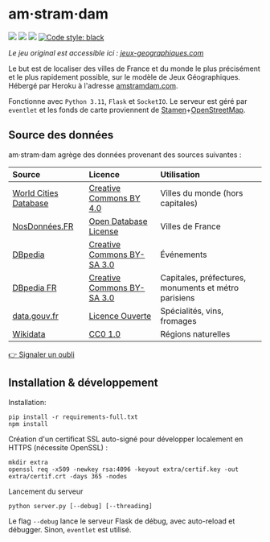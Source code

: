 # am·stram·dam

<a href="https://github.com/felix-martel/amstramdam/actions"><img src="https://img.shields.io/github/workflow/status/felix-martel/amstramdam/python-ci?label=checks"></a>
<a href="https://github.com/felix-martel/amstramdam/releases"><img src="https://img.shields.io/github/v/release/felix-martel/amstramdam"></a>
<a href="https://github.com/felix-martel/amstramdam/commits/master"><img src="https://img.shields.io/github/last-commit/felix-martel/amstramdam"></a>
<a href="https://github.com/psf/black"><img alt="Code style: black" src="https://img.shields.io/badge/code%20style-black-000000.svg"></a>

*Le jeu original est accessible ici : [jeux-geographiques.com](https://www.jeux-geographiques.com/)*

Le but est de localiser des villes de France et du monde le plus précisément et le plus rapidement possible, 
sur le modèle de Jeux Géographiques. Hébergé par Heroku à l'adresse [amstramdam.com](https://www.amstramdam.com). 

Fonctionne avec `Python 3.11`, `Flask` et `SocketIO`. Le serveur est géré par `eventlet` 
et les fonds de carte proviennent de 
[Stamen](http://maps.stamen.com/#toner/12/37.7706/-122.3782)+[OpenStreetMap](http://openstreetmap.org/). 



## Source des données

am·stram·dam agrège des données provenant des sources suivantes :

| Source | Licence | Utilisation |
| :-     | :-      | :-          |
| [World Cities Database](https://simplemaps.com/data/world-cities) | [Creative Commons BY 4.0](https://creativecommons.org/licenses/by/4.0/) | Villes du monde (hors capitales) |
| [NosDonnées.FR](https://www.data.gouv.fr/fr/datasets/listes-des-communes-geolocalisees-par-regions-departements-circonscriptions-nd/) | [Open Database License](https://opendatacommons.org/licenses/odbl/summary/) | Villes de France |
| [DBpedia](http://dbpedia.org) | [Creative Commons BY-SA 3.0](http://en.wikipedia.org/wiki/Wikipedia:Text_of_Creative_Commons_Attribution-ShareAlike_3.0_Unported_License) | Événements |
| [DBpedia FR](http://fr.dbpedia.org) | [Creative Commons BY-SA 3.0](http://en.wikipedia.org/wiki/Wikipedia:Text_of_Creative_Commons_Attribution-ShareAlike_3.0_Unported_License) | Capitales, préfectures, monuments et métro parisiens |
| [data.gouv.fr](https://www.data.gouv.fr/fr/datasets/aires-et-produits-aoc-aop-et-igp/) | [Licence Ouverte](https://www.etalab.gouv.fr/wp-content/uploads/2014/05/Licence_Ouverte.pdf) | Spécialités, vins, fromages |
| [Wikidata](https://www.wikidata.org) | [CC0 1.0](https://creativecommons.org/publicdomain/zero/1.0/) | Régions naturelles |

[👉 Signaler un oubli](https://github.com/felix-martel/amstramdam/issues/new/choose)


## Installation & développement

Installation:
```
pip install -r requirements-full.txt
npm install
```

Création d'un certificat SSL auto-signé pour développer localement en HTTPS (nécessite OpenSSL) : 
```
mkdir extra
openssl req -x509 -newkey rsa:4096 -keyout extra/certif.key -out extra/certif.crt -days 365 -nodes
```

Lancement du serveur 
```
python server.py [--debug] [--threading]
```
Le flag `--debug` lance le serveur Flask de débug, avec auto-reload et débugger. Sinon, `eventlet` est utilisé.

